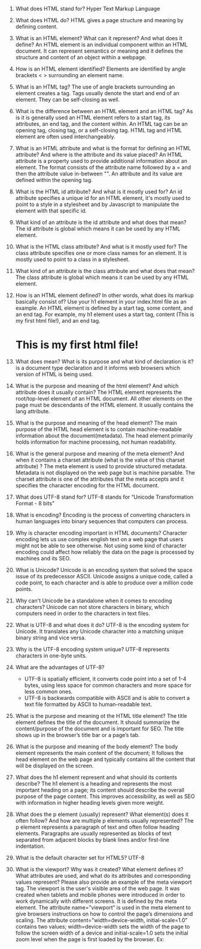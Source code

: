 1. What does HTML stand for?
    Hyper Text Markup Language
    
2. What does HTML do?
    HTML gives a page structure and meaning by defining content.
    
3. What is an HTML element? What can it represent? And what does it define?
    An HTML element is an individual component within an HTML document. It can represent semantics or meaning and it defines the structure and content of an object within a webpage.
    
4. How is an HTML element identified?
    Elements are identified by angle brackets < > surrounding an element name.
    
5. What is an HTML tag?
    The use of angle brackets surrounding an element creates a tag. Tags usually denote the start and end of an element. They can be self-closing as well.
    
6. What is the difference between an HTML element and an HTML tag?
    As is it is generally used an HTML element refers to a start tag, its attributes, an end tag, and the content within. An HTML tag can be an opening tag, closing tag, or a self-closing tag. HTML tag and HTML element are often used interchangeably.

7. What is an HTML attribute and what is the format for defining an HTML attribute? And where is the attribute and its value placed?
    An HTML attribute is a property used to provide additional information about an element. The format consists of the attribute name followed by a = and then the attribute value in-between "". An attribute and its value are defined within the opening tag.

8. What is the HTML id attribute? And what is it mostly used for?
    An id attribute specifies a unique id for an HTML element, it's mostly used to point to a style in a stylesheet and by Javascript to manipulate the element with that specific id.

9. What kind of an attribute is the id attribute and what does that mean?
    The id attribute is global which means it can be used by any HTML element.

10. What is the HTML class attribute? And what is it mostly used for?
     The class attribute specifies one or more class names for an element. It is mostly used to point to a class in a stylesheet.

11. What kind of an attribute is the class attribute and what does that mean?
    The class attribute is global which means it can be used by any HTML element.
        
12. How is an HTML element defined? In other words, what does its markup basically consist of? Use your h1 element in your index.html file as an example.
    An HTML element is defined by a start tag, some content, and an end tag. For example, my h1 element uses a start tag, content (This is my first html file!), and an end tag.
    <h1>This is my first html file!</h1>
    
13. What does <!DOCTYPE html> mean? What is its purpose and what kind of declaration is it?
    	<!DOCTYPE html> is a document type declaration and it informs web browsers which version of HTML is being used.

14. What is the purpose and meaning of the html element? And which attribute does it usually contain?
	The HTML element represents the root/top-level element of an HTML document. All other elements on the page must be descendants of the HTML element. It usually contains the lang attribute.
    
15. What is the purpose and meaning of the head element?
	The main purpose of the HTML head element is to contain machine-readable information about the document(metadata). The head element primarily holds information for machine processing, not human readability. 

16. What is the general purpose and meaning of the meta element? And when it contains a charset attribute (what is the value of this charset attribute) ?
    The meta element is used to provide structured metadata. Metadata is not displayed on the web page but is machine parsable. The charset attribute is one of the attributes that the meta accepts and it specifies the character encoding for the HTML document.

17. What does UTF-8 stand for?
    UTF-8 stands for “Unicode Transformation Format - 8 bits”
    
18. What is encoding?
	Encoding is the process of converting characters in human languages into binary sequences that computers can process.

19. Why is character encoding important in HTML documents?
	Character encoding lets us use complex english text on a web page that users might not be able to see otherwise. Not using some kind of character encoding could affect how reliably the data on the page is processed by machines and its SEO.
    
20. What is Unicode?
	Unicode is an encoding system that solved the space issue of its predecessor ASCII. Unicode assigns a unique code, called a code point, to each character and is able to produce over a million code points.

21. Why can't Unicode be a standalone when it comes to encoding characters?
	Unicode can not store characters in binary, which computers need in order to the characters in text files.

22. What is UTF-8 and what does it do?
	UTF-8 is the encoding system for Unicode. It translates any Unicode character into a matching unique binary string and vice versa. 
    
23. Why is the UTF-8 encoding system unique?
	UTF-8 represents characters in one-byte units.

24. What are the advantages of UTF-8?
    - UTF-8 is spatially efficient, it converts code point into a set of 1-4 bytes, using less space for common characters and more space for less common ones.
    - UTF-8 is backwards compatible with ASCII and is able to convert a text file formatted by ASCII to human-readable text.

25. What is the purpose and meaning ot the HTML title element?
	The title element defines the title of the document. It should summarize the content/purpose of the document and is important for SEO. The title shows up in the browser’s title bar or a page’s tab. 

26. What is the purpose and meaning of the body element?
	The body element represents the main content of the document; It follows the head element on the web page and typically contains all the content that will be displayed on the screen.
    
27. What does the h1 element represent and what should its contents describe?
	The h1 element is a heading and represents the most important heading on a page; its content should describe the overall purpose of the page content. This improves accessibility, as well as SEO with information in higher heading levels given more weight.

28. What does the p element (usually) represent? What element(s) does it often follow? And how are multiple p elements usually represented?
	The p element represents a paragraph of text and often follow heading elements. Paragraphs are usually represented as blocks of text separated from adjacent blocks by blank lines and/or first-line indentation. 

29. What is the default character set for HTML5?
    UTF-8
    
30. What is the viewport? Why was it created? What element defines it? What attributes are used, and what do its attributes and corresponding values represent? Please also provide an example of the meta viewport tag.
	The viewport is the user's visible area of the web page. It was created when tablets and mobile phones were introduced in order to work dynamically with different screens. It is defined by the meta element. The attribute name=”viewport” is used in the meta element to give browsers instructions on how to control the page’s dimensions and scaling. The attribute content=”width=device-width, initial-scale=1.0” contains two values; width=device-width sets the width of the page to follow the screen width of a device and initial-scale=1.0 sets the initial zoom level when the page is first loaded by the browser. 
    Ex:<meta name="viewport" content="width=device-width, initial-scale=1.0">